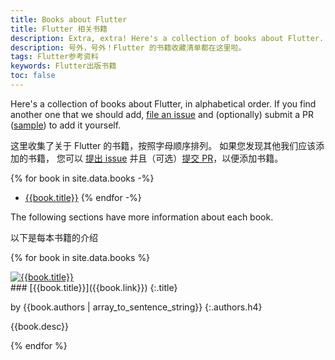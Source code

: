 ```yaml
---
title: Books about Flutter
title: Flutter 相关书籍
description: Extra, extra! Here's a collection of books about Flutter.
description: 号外，号外！Flutter 的书籍收藏清单都在这里啦。
tags: Flutter参考资料
keywords: Flutter出版书籍
toc: false
---
```


Here's a collection of books about Flutter, in alphabetical order.
If you find another one that we should add,
[file an issue][] and (optionally)
submit a PR ([sample][]) to add it yourself.

这里收集了关于 Flutter 的书籍，按照字母顺序排列。
如果您发现其他我们应该添加的书籍，
您可以 [提出 issue][file an issue] 并且（可选）[提交 PR](sample)，以便添加书籍。

[file an issue]: {{site.repo.this}}/issues/new/choose
[sample]: {{site.repo.this}}/pulls

{% for book in site.data.books -%}
* [{{book.title}}]({{book.link}})
{% endfor -%}

<p>
  The following sections have more information about each book.
</p>
<p>
  以下是每本书籍的介绍
</p>

{% for book in site.data.books %}
<div class="book-img-with-details row">
<a href="{{book.link}}" title="{{book.title}}" class="col-sm-3 no-automatic-external">
  <img src="/assets/images/docs/cover/{{book.cover}}" alt="{{book.title}}">
</a>
<div class="details col-sm-9" markdown="1">
### [{{book.title}}]({{book.link}})
{:.title}

by {{book.authors | array_to_sentence_string}}
{:.authors.h4}

{{book.desc}}
</div>
</div>
{% endfor %}

